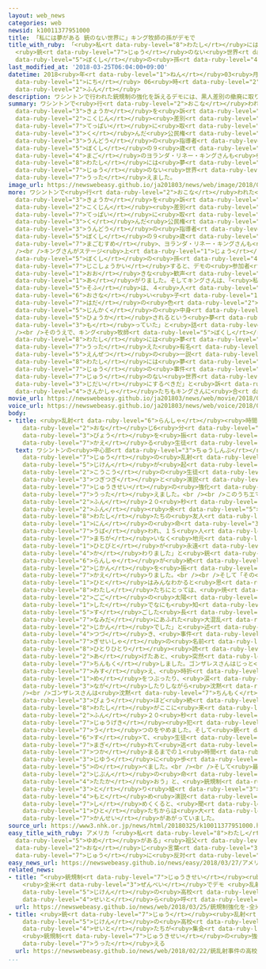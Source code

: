 ```yaml
---
layout: web_news
categories: web
newsid: k10011377951000
title: 「私には夢がある 銃のない世界に」キング牧師の孫がデモで
title_with_ruby: 「<ruby>私<rt data-ruby-level="8">わたし</rt></ruby>には<ruby>夢<rt data-ruby-level="5">ゆめ</rt></ruby>がある
  <ruby>銃<rt data-ruby-level="7">じゅう</rt></ruby>のない<ruby>世界<rt data-ruby-level="3">せかい</rt></ruby>に」キング<ruby>牧師<rt
  data-ruby-level="5">ぼくし</rt></ruby>の<ruby>孫<rt data-ruby-level="4">まご</rt></ruby>がデモで
last_modified_at: '2018-03-25T06:04:00+09:00'
datetime: 2018<ruby>年<rt data-ruby-level="1">ねん</rt></ruby>03<ruby>月<rt data-ruby-level="1">がつ</rt></ruby>25<ruby>日<rt
  data-ruby-level="1">にち</rt></ruby> 06<ruby>時<rt data-ruby-level="2">じ</rt></ruby>04<ruby>分<rt
  data-ruby-level="2">ふん</rt></ruby>
description: ワシントンで行われた銃規制の強化を訴えるデモには、黒人差別の撤廃に取り組んだ公民権運動の指導者マーチン・ルーサー・キング牧師の９歳の孫のヨランダ・リネー・キングさんも参加し「私には夢がある。銃のない世界にすべきだ」と訴えました。
summary: ワシントンで<ruby>行<rt data-ruby-level="2">おこな</rt></ruby>われた<ruby>銃規制<rt data-ruby-level="7">じゅうきせい</rt></ruby>の<ruby>強化<rt
  data-ruby-level="3">きょうか</rt></ruby>を<ruby>訴<rt data-ruby-level="7">うった</rt></ruby>えるデモには、<ruby>黒人<rt
  data-ruby-level="2">こくじん</rt></ruby><ruby>差別<rt data-ruby-level="4">さべつ</rt></ruby>の<ruby>撤廃<rt
  data-ruby-level="7">てっぱい</rt></ruby>に<ruby>取<rt data-ruby-level="3">と</rt></ruby>り<ruby>組<rt
  data-ruby-level="3">く</rt></ruby>んだ<ruby>公民権<rt data-ruby-level="6">こうみんけん</rt></ruby><ruby>運動<rt
  data-ruby-level="3">うんどう</rt></ruby>の<ruby>指導者<rt data-ruby-level="5">しどうしゃ</rt></ruby>マーチン・ルーサー・キング<ruby>牧師<rt
  data-ruby-level="5">ぼくし</rt></ruby>の９<ruby>歳<rt data-ruby-level="7">さい</rt></ruby>の<ruby>孫<rt
  data-ruby-level="4">まご</rt></ruby>のヨランダ・リネー・キングさんも<ruby>参加<rt data-ruby-level="4">さんか</rt></ruby>し「<ruby>私<rt
  data-ruby-level="8">わたし</rt></ruby>には<ruby>夢<rt data-ruby-level="5">ゆめ</rt></ruby>がある。<ruby>銃<rt
  data-ruby-level="7">じゅう</rt></ruby>のない<ruby>世界<rt data-ruby-level="3">せかい</rt></ruby>にすべきだ」と<ruby>訴<rt
  data-ruby-level="7">うった</rt></ruby>えました。
image_url: https://newswebeasy.github.io/ja201803/news/web/image/2018/03/25/K10011377951_1803251024_1803251036_01_03.jpg
more: ワシントンで<ruby>行<rt data-ruby-level="2">おこな</rt></ruby>われた<ruby>銃規制<rt data-ruby-level="7">じゅうきせい</rt></ruby>の<ruby>強化<rt
  data-ruby-level="3">きょうか</rt></ruby>を<ruby>訴<rt data-ruby-level="7">うった</rt></ruby>えるデモには、<ruby>黒人<rt
  data-ruby-level="2">こくじん</rt></ruby><ruby>差別<rt data-ruby-level="4">さべつ</rt></ruby>の<ruby>撤廃<rt
  data-ruby-level="7">てっぱい</rt></ruby>に<ruby>取<rt data-ruby-level="3">と</rt></ruby>り<ruby>組<rt
  data-ruby-level="3">く</rt></ruby>んだ<ruby>公民権<rt data-ruby-level="6">こうみんけん</rt></ruby><ruby>運動<rt
  data-ruby-level="3">うんどう</rt></ruby>の<ruby>指導者<rt data-ruby-level="5">しどうしゃ</rt></ruby>マーチン・ルーサー・キング<ruby>牧師<rt
  data-ruby-level="5">ぼくし</rt></ruby>の９<ruby>歳<rt data-ruby-level="7">さい</rt></ruby>の<ruby>孫娘<rt
  data-ruby-level="7">まごむすめ</rt></ruby>、ヨランダ・リネー・キングさんも<ruby>参加<rt data-ruby-level="4">さんか</rt></ruby>しました。<br
  /><br />キングさんがステージ<ruby>上<rt data-ruby-level="1">じょう</rt></ruby>に<ruby>現<rt data-ruby-level="5">あらわ</rt></ruby>れキング<ruby>牧師<rt
  data-ruby-level="5">ぼくし</rt></ruby>の<ruby>孫<rt data-ruby-level="4">まご</rt></ruby>だと<ruby>自己紹介<rt
  data-ruby-level="7">じこしょうかい</rt></ruby>すると、デモの<ruby>参加者<rt data-ruby-level="4">さんかしゃ</rt></ruby>たちからひときわ<ruby>大<rt
  data-ruby-level="1">おお</rt></ruby>きな<ruby>歓声<rt data-ruby-level="7">かんせい</rt></ruby>が<ruby>上<rt
  data-ruby-level="1">あ</rt></ruby>がりました。そしてキングさんは、「<ruby>私<rt data-ruby-level="8">わたし</rt></ruby>の<ruby>祖父<rt
  data-ruby-level="5">そふ</rt></ruby>は、４<ruby>人<rt data-ruby-level="1">にん</rt></ruby>の<ruby>幼<rt
  data-ruby-level="6">おさな</rt></ruby>い<ruby>子<rt data-ruby-level="1">こ</rt></ruby>どもたちが<ruby>肌<rt
  data-ruby-level="7">はだ</rt></ruby>の<ruby>色<rt data-ruby-level="2">いろ</rt></ruby>によってではなく、その<ruby>人格<rt
  data-ruby-level="5">じんかく</rt></ruby>の<ruby>中身<rt data-ruby-level="3">なかみ</rt></ruby>によって<ruby>評価<rt
  data-ruby-level="5">ひょうか</rt></ruby>されるという<ruby>夢<rt data-ruby-level="5">ゆめ</rt></ruby>を<ruby>持<rt
  data-ruby-level="3">も</rt></ruby>っていた」と<ruby>話<rt data-ruby-level="2">はな</rt></ruby>しました。<br
  /><br />そのうえで、キング<ruby>牧師<rt data-ruby-level="5">ぼくし</rt></ruby>が「Ｉ ｈａｖｅ ａ ｄｒｅａｍ」（「<ruby>私<rt
  data-ruby-level="8">わたし</rt></ruby>には<ruby>夢<rt data-ruby-level="5">ゆめ</rt></ruby>がある」）と<ruby>訴<rt
  data-ruby-level="7">うった</rt></ruby>えた<ruby>有名<rt data-ruby-level="3">ゆうめい</rt></ruby>な<ruby>演説<rt
  data-ruby-level="5">えんぜつ</rt></ruby>の<ruby>一説<rt data-ruby-level="4">いっせつ</rt></ruby>になぞらえて、「<ruby>私<rt
  data-ruby-level="8">わたし</rt></ruby>には<ruby>夢<rt data-ruby-level="5">ゆめ</rt></ruby>がある。<ruby>銃<rt
  data-ruby-level="7">じゅう</rt></ruby>の<ruby>事件<rt data-ruby-level="5">じけん</rt></ruby>はもうたくさんだ。<ruby>銃<rt
  data-ruby-level="7">じゅう</rt></ruby>のない<ruby>世界<rt data-ruby-level="3">せかい</rt></ruby>、<ruby>時代<rt
  data-ruby-level="3">じだい</rt></ruby>にするべきだ」と<ruby>訴<rt data-ruby-level="7">うった</rt></ruby>えると、デモの<ruby>参加者<rt
  data-ruby-level="4">さんかしゃ</rt></ruby>たちもキングさんに<ruby>合<rt data-ruby-level="2">あ</rt></ruby>わせてシュプレヒコールをあげていました。
movie_url: https://newswebeasy.github.io/ja201803/news/web/movie/2018/03/25/k10011377951_201803251024_201803251036.mp4
voice_url: https://newswebeasy.github.io/ja201803/news/web/voice/2018/03/25/k10011377951_201803251024_201803251036.mp3
body:
- title: <ruby>乱射<rt data-ruby-level="6">らんしゃ</rt></ruby><ruby>時間<rt data-ruby-level="2">じかん</rt></ruby>と<ruby>同<rt
    data-ruby-level="2">おな</rt></ruby>じ6<ruby>分<rt data-ruby-level="2">ふん</rt></ruby>20<ruby>秒<rt
    data-ruby-level="3">びょう</rt></ruby>を<ruby>振<rt data-ruby-level="7">ふ</rt></ruby>り<ruby>返<rt
    data-ruby-level="7">かえ</rt></ruby>る<ruby>生徒<rt data-ruby-level="4">せいと</rt></ruby>も
  text: ワシントンの<ruby>中心部<rt data-ruby-level="3">ちゅうしんぶ</rt></ruby>に<ruby>設<rt data-ruby-level="5">もう</rt></ruby>けられたステージでは、<ruby>銃<rt
    data-ruby-level="7">じゅう</rt></ruby>の<ruby>乱射<rt data-ruby-level="6">らんしゃ</rt></ruby><ruby>事件<rt
    data-ruby-level="5">じけん</rt></ruby>が<ruby>起<rt data-ruby-level="3">お</rt></ruby>きたフロリダの<ruby>高校<rt
    data-ruby-level="2">こうこう</rt></ruby>の<ruby>生徒<rt data-ruby-level="4">せいと</rt></ruby>が<ruby>次々<rt
    data-ruby-level="3">つぎつぎ</rt></ruby>と<ruby>演説<rt data-ruby-level="5">えんぜつ</rt></ruby>し、<ruby>銃規制<rt
    data-ruby-level="7">じゅうきせい</rt></ruby>の<ruby>強化<rt data-ruby-level="3">きょうか</rt></ruby>を<ruby>訴<rt
    data-ruby-level="7">うった</rt></ruby>えました。<br /><br />このうちエマ・ゴンザレスさんは「６<ruby>分<rt
    data-ruby-level="2">ふん</rt></ruby>２０<ruby>秒<rt data-ruby-level="3">びょう</rt></ruby>。６<ruby>分<rt
    data-ruby-level="2">ふん</rt></ruby><ruby>余<rt data-ruby-level="5">あま</rt></ruby>りで<ruby>私<rt
    data-ruby-level="8">わたし</rt></ruby>たちの<ruby>友人<rt data-ruby-level="2">ゆうじん</rt></ruby>１７<ruby>人<rt
    data-ruby-level="1">にん</rt></ruby>の<ruby>命<rt data-ruby-level="3">いのち</rt></ruby>が<ruby>奪<rt
    data-ruby-level="7">うば</rt></ruby>われ、１５<ruby>人<rt data-ruby-level="1">にん</rt></ruby>がけがをしました。そして<ruby>間違<rt
    data-ruby-level="7">まちが</rt></ruby>いなく<ruby>地元<rt data-ruby-level="2">じもと</rt></ruby>のすべての<ruby>人々<rt
    data-ruby-level="1">ひとびと</rt></ruby>が<ruby>永遠<rt data-ruby-level="5">えいえん</rt></ruby>に<ruby>変<rt
    data-ruby-level="4">か</rt></ruby>わりました」と<ruby>銃<rt data-ruby-level="7">じゅう</rt></ruby>の<ruby>乱射<rt
    data-ruby-level="6">らんしゃ</rt></ruby>が<ruby>続<rt data-ruby-level="4">つづ</rt></ruby>いた<ruby>時間<rt
    data-ruby-level="2">じかん</rt></ruby>を<ruby>振<rt data-ruby-level="7">ふ</rt></ruby>り<ruby>返<rt
    data-ruby-level="7">かえ</rt></ruby>りました。<br /><br />そして「その<ruby>場<rt data-ruby-level="2">ば</rt></ruby>にいた<ruby>人<rt
    data-ruby-level="1">ひと</rt></ruby>はみんなわかると<ruby>思<rt data-ruby-level="2">おも</rt></ruby>います。<ruby>私<rt
    data-ruby-level="8">わたし</rt></ruby>たちにとっては、<ruby>焼<rt data-ruby-level="4">や</rt></ruby>けるような<ruby>午後<rt
    data-ruby-level="2">ごご</rt></ruby>の<ruby>太陽<rt data-ruby-level="3">たいよう</rt></ruby>の<ruby>下<rt
    data-ruby-level="1">した</rt></ruby>でなにも<ruby>知<rt data-ruby-level="2">し</rt></ruby>らずに<ruby>過<rt
    data-ruby-level="5">す</rt></ruby>ごした<ruby>長<rt data-ruby-level="2">なが</rt></ruby>く、<ruby>涙<rt
    data-ruby-level="7">なみだ</rt></ruby>にあふれた<ruby>大混乱<rt data-ruby-level="6">だいこんらん</rt></ruby>の<ruby>時間<rt
    data-ruby-level="2">じかん</rt></ruby>でした」と<ruby>述<rt data-ruby-level="5">の</rt></ruby>べたのに<ruby>続<rt
    data-ruby-level="4">つづ</rt></ruby>き、<ruby>事件<rt data-ruby-level="5">じけん</rt></ruby>の<ruby>犠牲者<rt
    data-ruby-level="7">ぎせいしゃ</rt></ruby>の<ruby>名前<rt data-ruby-level="2">なまえ</rt></ruby>を<ruby>一人一人<rt
    data-ruby-level="8">ひとりひとり</rt></ruby><ruby>読<rt data-ruby-level="2">よ</rt></ruby>み<ruby>上<rt
    data-ruby-level="2">あ</rt></ruby>げたあと、<ruby>突然<rt data-ruby-level="7">とつぜん</rt></ruby>、<ruby>沈黙<rt
    data-ruby-level="7">ちんもく</rt></ruby>しました。ゴンザレスさんはじっと<ruby>前<rt data-ruby-level="2">まえ</rt></ruby>を<ruby>見据<rt
    data-ruby-level="7">みす</rt></ruby>え、<ruby>時折<rt data-ruby-level="4">ときおり</rt></ruby>、<ruby>目<rt
    data-ruby-level="1">め</rt></ruby>をつぶったり、<ruby>涙<rt data-ruby-level="7">なみだ</rt></ruby>を<ruby>流<rt
    data-ruby-level="3">なが</rt></ruby>したりしながら<ruby>沈黙<rt data-ruby-level="7">ちんもく</rt></ruby>しました。<br
    /><br />ゴンザレスさんは<ruby>沈黙<rt data-ruby-level="7">ちんもく</rt></ruby>を４<ruby>分<rt data-ruby-level="2">ふん</rt></ruby>３０<ruby>秒<rt
    data-ruby-level="3">びょう</rt></ruby>ほど<ruby>続<rt data-ruby-level="4">つづ</rt></ruby>けたあと「<ruby>私<rt
    data-ruby-level="8">わたし</rt></ruby>がここに<ruby>来<rt data-ruby-level="2">き</rt></ruby>てから６<ruby>分<rt
    data-ruby-level="2">ふん</rt></ruby>２０<ruby>秒<rt data-ruby-level="3">びょう</rt></ruby>がたちました。<ruby>銃撃<rt
    data-ruby-level="7">じゅうげき</rt></ruby><ruby>犯<rt data-ruby-level="5">はん</rt></ruby>は<ruby>撃<rt
    data-ruby-level="7">う</rt></ruby>つのをやめました。そして<ruby>銃<rt data-ruby-level="7">じゅう</rt></ruby>を<ruby>捨<rt
    data-ruby-level="6">す</rt></ruby>て、<ruby>生徒<rt data-ruby-level="4">せいと</rt></ruby>に<ruby>紛<rt
    data-ruby-level="7">まぎ</rt></ruby>れて<ruby>逃<rt data-ruby-level="7">に</rt></ruby>げ、<ruby>捕<rt
    data-ruby-level="7">つか</rt></ruby>まるまでの１<ruby>時間<rt data-ruby-level="2">じかん</rt></ruby><ruby>自由<rt
    data-ruby-level="3">じゆう</rt></ruby>に<ruby>歩<rt data-ruby-level="2">ある</rt></ruby>いていました」と<ruby>述<rt
    data-ruby-level="5">の</rt></ruby>べました。<br /><br />そして<ruby>最後<rt data-ruby-level="4">さいご</rt></ruby>にゴンザレスさんが、「<ruby>自分<rt
    data-ruby-level="2">じぶん</rt></ruby>の<ruby>命<rt data-ruby-level="3">いのち</rt></ruby>のために<ruby>戦<rt
    data-ruby-level="4">たたか</rt></ruby>おう」と、<ruby>銃規制<rt data-ruby-level="7">じゅうきせい</rt></ruby>への<ruby>取<rt
    data-ruby-level="3">と</rt></ruby>り<ruby>組<rt data-ruby-level="3">く</rt></ruby>みを<ruby>求<rt
    data-ruby-level="4">もと</rt></ruby>め<ruby>演説<rt data-ruby-level="5">えんぜつ</rt></ruby>を<ruby>締<rt
    data-ruby-level="7">し</rt></ruby>めくくると、<ruby>聞<rt data-ruby-level="2">き</rt></ruby>いていた<ruby>人<rt
    data-ruby-level="1">ひと</rt></ruby>たちからは<ruby>大<rt data-ruby-level="1">おお</rt></ruby>きな<ruby>歓声<rt
    data-ruby-level="7">かんせい</rt></ruby>があがっていました。
source_url: https://www3.nhk.or.jp/news/html/20180325/k10011377951000.html
easy_title_with_ruby: アメリカ「<ruby>私<rt data-ruby-level="8">わたし</rt></ruby>には<ruby>夢<rt
  data-ruby-level="5">ゆめ</rt></ruby>がある」<ruby>祖父<rt data-ruby-level="5">そふ</rt></ruby>と<ruby>同<rt
  data-ruby-level="2">おな</rt></ruby>じ<ruby>言葉<rt data-ruby-level="3">ことば</rt></ruby>で<ruby>銃<rt
  data-ruby-level="7">じゅう</rt></ruby>に<ruby>反対<rt data-ruby-level="3">はんたい</rt></ruby>する
easy_news_url: https://newswebeasy.github.io/news/easy/2018/03/27/アメリカ私には夢がある祖父と同じ言葉で銃に反対する
related_news:
- title: “<ruby>銃規制<rt data-ruby-level="7">じゅうきせい</rt></ruby><ruby>強化<rt data-ruby-level="3">きょうか</rt></ruby>を”
    <ruby>全米<rt data-ruby-level="3">ぜんべい</rt></ruby>でデモ <ruby>乱射<rt data-ruby-level="6">らんしゃ</rt></ruby><ruby>事件<rt
    data-ruby-level="5">じけん</rt></ruby>の<ruby>高校<rt data-ruby-level="2">こうこう</rt></ruby>の<ruby>生徒<rt
    data-ruby-level="4">せいと</rt></ruby>ら<ruby>呼<rt data-ruby-level="6">よ</rt></ruby>びかけ
  url: https://newswebeasy.github.io/news/web/2018/03/25/銃規制強化を-全米でデモ-乱射事件の高校の生徒ら呼びかけ
- title: <ruby>銃<rt data-ruby-level="7">じゅう</rt></ruby><ruby>乱射<rt data-ruby-level="6">らんしゃ</rt></ruby><ruby>事件<rt
    data-ruby-level="5">じけん</rt></ruby>の<ruby>高校<rt data-ruby-level="2">こうこう</rt></ruby>の<ruby>生徒<rt
    data-ruby-level="4">せいと</rt></ruby>たちが<ruby>集会<rt data-ruby-level="3">しゅうかい</rt></ruby>
    <ruby>銃規制<rt data-ruby-level="7">じゅうきせい</rt></ruby>の<ruby>強化<rt data-ruby-level="3">きょうか</rt></ruby><ruby>訴<rt
    data-ruby-level="7">うった</rt></ruby>える
  url: https://newswebeasy.github.io/news/web/2018/02/22/銃乱射事件の高校の生徒たちが集会-銃規制の強化訴える
...
```

